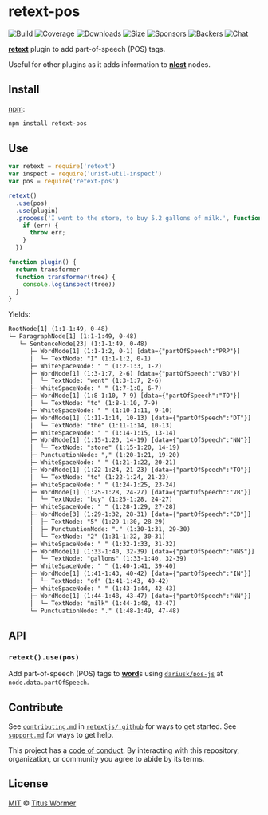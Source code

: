 # retext-pos

[![Build][build-badge]][build]
[![Coverage][coverage-badge]][coverage]
[![Downloads][downloads-badge]][downloads]
[![Size][size-badge]][size]
[![Sponsors][sponsors-badge]][collective]
[![Backers][backers-badge]][collective]
[![Chat][chat-badge]][chat]

[**retext**][retext] plugin to add part-of-speech (POS) tags.

Useful for other plugins as it adds information to [**nlcst**][nlcst] nodes.

## Install

[npm][]:

```sh
npm install retext-pos
```

## Use

```js
var retext = require('retext')
var inspect = require('unist-util-inspect')
var pos = require('retext-pos')

retext()
  .use(pos)
  .use(plugin)
  .process('I went to the store, to buy 5.2 gallons of milk.', function (err) {
    if (err) {
      throw err;
    }
  })

function plugin() {
  return transformer
  function transformer(tree) {
    console.log(inspect(tree))
  }
}
```

Yields:

```txt
RootNode[1] (1:1-1:49, 0-48)
└─ ParagraphNode[1] (1:1-1:49, 0-48)
   └─ SentenceNode[23] (1:1-1:49, 0-48)
      ├─ WordNode[1] (1:1-1:2, 0-1) [data={"partOfSpeech":"PRP"}]
      │  └─ TextNode: "I" (1:1-1:2, 0-1)
      ├─ WhiteSpaceNode: " " (1:2-1:3, 1-2)
      ├─ WordNode[1] (1:3-1:7, 2-6) [data={"partOfSpeech":"VBD"}]
      │  └─ TextNode: "went" (1:3-1:7, 2-6)
      ├─ WhiteSpaceNode: " " (1:7-1:8, 6-7)
      ├─ WordNode[1] (1:8-1:10, 7-9) [data={"partOfSpeech":"TO"}]
      │  └─ TextNode: "to" (1:8-1:10, 7-9)
      ├─ WhiteSpaceNode: " " (1:10-1:11, 9-10)
      ├─ WordNode[1] (1:11-1:14, 10-13) [data={"partOfSpeech":"DT"}]
      │  └─ TextNode: "the" (1:11-1:14, 10-13)
      ├─ WhiteSpaceNode: " " (1:14-1:15, 13-14)
      ├─ WordNode[1] (1:15-1:20, 14-19) [data={"partOfSpeech":"NN"}]
      │  └─ TextNode: "store" (1:15-1:20, 14-19)
      ├─ PunctuationNode: "," (1:20-1:21, 19-20)
      ├─ WhiteSpaceNode: " " (1:21-1:22, 20-21)
      ├─ WordNode[1] (1:22-1:24, 21-23) [data={"partOfSpeech":"TO"}]
      │  └─ TextNode: "to" (1:22-1:24, 21-23)
      ├─ WhiteSpaceNode: " " (1:24-1:25, 23-24)
      ├─ WordNode[1] (1:25-1:28, 24-27) [data={"partOfSpeech":"VB"}]
      │  └─ TextNode: "buy" (1:25-1:28, 24-27)
      ├─ WhiteSpaceNode: " " (1:28-1:29, 27-28)
      ├─ WordNode[3] (1:29-1:32, 28-31) [data={"partOfSpeech":"CD"}]
      │  ├─ TextNode: "5" (1:29-1:30, 28-29)
      │  ├─ PunctuationNode: "." (1:30-1:31, 29-30)
      │  └─ TextNode: "2" (1:31-1:32, 30-31)
      ├─ WhiteSpaceNode: " " (1:32-1:33, 31-32)
      ├─ WordNode[1] (1:33-1:40, 32-39) [data={"partOfSpeech":"NNS"}]
      │  └─ TextNode: "gallons" (1:33-1:40, 32-39)
      ├─ WhiteSpaceNode: " " (1:40-1:41, 39-40)
      ├─ WordNode[1] (1:41-1:43, 40-42) [data={"partOfSpeech":"IN"}]
      │  └─ TextNode: "of" (1:41-1:43, 40-42)
      ├─ WhiteSpaceNode: " " (1:43-1:44, 42-43)
      ├─ WordNode[1] (1:44-1:48, 43-47) [data={"partOfSpeech":"NN"}]
      │  └─ TextNode: "milk" (1:44-1:48, 43-47)
      └─ PunctuationNode: "." (1:48-1:49, 47-48)
```

## API

### `retext().use(pos)`

Add part-of-speech (POS) tags to [**word**][word]s using
[`dariusk/pos-js`][posjs] at `node.data.partOfSpeech`.

## Contribute

See [`contributing.md`][contributing] in [`retextjs/.github`][health] for ways
to get started.
See [`support.md`][support] for ways to get help.

This project has a [code of conduct][coc].
By interacting with this repository, organization, or community you agree to
abide by its terms.

## License

[MIT][license] © [Titus Wormer][author]

<!-- Definitions -->

[build-badge]: https://github.com/retextjs/retext-pos/workflows/main/badge.svg

[build]: https://github.com/retextjs/retext-pos/actions

[coverage-badge]: https://img.shields.io/codecov/c/github/retextjs/retext-pos.svg

[coverage]: https://codecov.io/github/retextjs/retext-pos

[downloads-badge]: https://img.shields.io/npm/dm/retext-pos.svg

[downloads]: https://www.npmjs.com/package/retext-pos

[size-badge]: https://img.shields.io/bundlephobia/minzip/retext-pos.svg

[size]: https://bundlephobia.com/result?p=retext-pos

[sponsors-badge]: https://opencollective.com/unified/sponsors/badge.svg

[backers-badge]: https://opencollective.com/unified/backers/badge.svg

[collective]: https://opencollective.com/unified

[chat-badge]: https://img.shields.io/badge/chat-discussions-success.svg

[chat]: https://github.com/retextjs/retext/discussions

[npm]: https://docs.npmjs.com/cli/install

[health]: https://github.com/retextjs/.github

[contributing]: https://github.com/retextjs/.github/blob/HEAD/contributing.md

[support]: https://github.com/retextjs/.github/blob/HEAD/support.md

[coc]: https://github.com/retextjs/.github/blob/HEAD/code-of-conduct.md

[license]: license

[author]: https://wooorm.com

[retext]: https://github.com/retextjs/retext

[nlcst]: https://github.com/syntax-tree/nlcst

[word]: https://github.com/syntax-tree/nlcst#word

[posjs]: https://github.com/dariusk/pos-js
